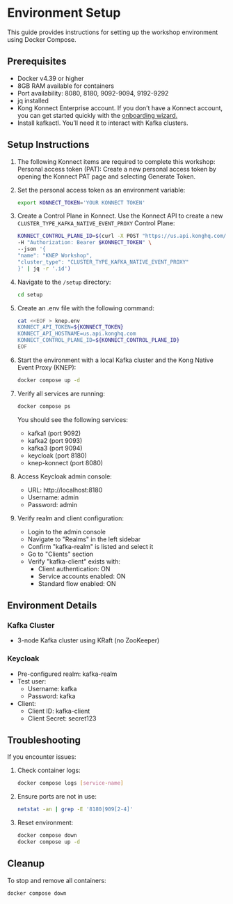 # Environment Setup

This guide provides instructions for setting up the workshop environment using Docker Compose.

## Prerequisites

- Docker v4.39 or higher
- 8GB RAM available for containers
- Port availability: 8080, 8180, 9092-9094, 9192-9292
- jq installed
- Kong Konnect Enterprise account. If you don’t have a Konnect account, you can get started quickly with the [onboarding wizard.](https://konghq.com/products/kong-konnect/register?utm_medium=referral&utm_source=docs)
- Install kafkactl. You’ll need it to interact with Kafka clusters.

## Setup Instructions

1. The following Konnect items are required to complete this workshop:
   Personal access token (PAT): Create a new personal access token by opening the Konnect PAT page and selecting Generate Token.

1. Set the personal access token as an environment variable:

   ```bash
   export KONNECT_TOKEN='YOUR KONNECT TOKEN'
   ```

1. Create a Control Plane in Konnect. Use the Konnect API to create a new `CLUSTER_TYPE_KAFKA_NATIVE_EVENT_PROXY` Control Plane:

   ```bash
   KONNECT_CONTROL_PLANE_ID=$(curl -X POST "https://us.api.konghq.com/v2/control-planes" \
   -H "Authorization: Bearer $KONNECT_TOKEN" \
   --json '{
   "name": "KNEP Workshop",
   "cluster_type": "CLUSTER_TYPE_KAFKA_NATIVE_EVENT_PROXY"
   }' | jq -r '.id')
   ```

1. Navigate to the `/setup` directory:

   ```bash
   cd setup
   ```

1. Create an .env file with the following command:

   ```bash
   cat <<EOF > knep.env
   KONNECT_API_TOKEN=${KONNECT_TOKEN}
   KONNECT_API_HOSTNAME=us.api.konghq.com
   KONNECT_CONTROL_PLANE_ID=${KONNECT_CONTROL_PLANE_ID}
   EOF
   ```

1. Start the environment with a local Kafka cluster and the Kong Native Event Proxy (KNEP):

   ```bash
   docker compose up -d
   ```

1. Verify all services are running:

   ```bash
   docker compose ps
   ```

   You should see the following services:

   - kafka1 (port 9092)
   - kafka2 (port 9093)
   - kafka3 (port 9094)
   - keycloak (port 8180)
   - knep-konnect (port 8080)

1. Access Keycloak admin console:

   - URL: http://localhost:8180
   - Username: admin
   - Password: admin

1. Verify realm and client configuration:
   - Login to the admin console
   - Navigate to "Realms" in the left sidebar
   - Confirm "kafka-realm" is listed and select it
   - Go to "Clients" section
   - Verify "kafka-client" exists with:
     - Client authentication: ON
     - Service accounts enabled: ON
     - Standard flow enabled: ON

## Environment Details

### Kafka Cluster

- 3-node Kafka cluster using KRaft (no ZooKeeper)

### Keycloak

- Pre-configured realm: kafka-realm
- Test user:
  - Username: kafka
  - Password: kafka
- Client:
  - Client ID: kafka-client
  - Client Secret: secret123

## Troubleshooting

If you encounter issues:

1. Check container logs:

   ```bash
   docker compose logs [service-name]
   ```

2. Ensure ports are not in use:

   ```bash
   netstat -an | grep -E '8180|909[2-4]'
   ```

3. Reset environment:
   ```bash
   docker compose down
   docker compose up -d
   ```

## Cleanup

To stop and remove all containers:

```bash
docker compose down
```
